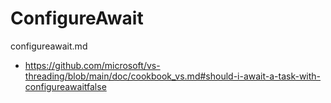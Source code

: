 # ConfigureAwait

configureawait.md

*   https://github.com/microsoft/vs-threading/blob/main/doc/cookbook_vs.md#should-i-await-a-task-with-configureawaitfalse
